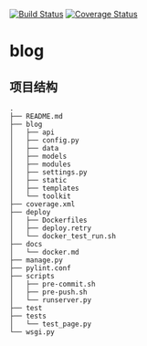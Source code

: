 [![Build Status](https://travis-ci.org/vernvern/blog.svg?branch=master)](https://travis-ci.org/vernvern/blog)
[![Coverage Status](https://coveralls.io/repos/github/vernvern/blog/badge.svg?branch=master)](https://coveralls.io/github/vernvern/blog?branch=master)
# blog

## 项目结构

```
.
├── README.md
├── blog
│   ├── api
│   ├── config.py
│   ├── data
│   ├── models
│   ├── modules
│   ├── settings.py
│   ├── static
│   ├── templates
│   └── toolkit
├── coverage.xml
├── deploy
│   ├── Dockerfiles
│   ├── deploy.retry
│   └── docker_test_run.sh
├── docs
│   └── docker.md
├── manage.py
├── pylint.conf
├── scripts
│   ├── pre-commit.sh
│   ├── pre-push.sh
│   └── runserver.py
├── test
├── tests
│   └── test_page.py
└── wsgi.py
```
